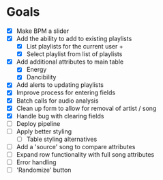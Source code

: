 # Goals

- [x] Make BPM a slider  
- [x] Add the ability to add to existing playlists
  - [x] List playlists for the current user + 
  - [x] Select playlist from list of playlists
- [x] Add additional attributes to main table
  - [x] Energy
  - [x] Dancibility
- [x] Add alerts to updating playlists
- [x] Improve process for entering fields
- [x] Batch calls for audio analysis
- [x] Clean up form to allow for removal of artist / song
- [x] Handle bug with clearing fields
- [ ] Deploy pipeline
- [ ] Apply better styling
  - [ ] Table styling alternatives
- [ ] Add a 'source' song to compare attributes
- [ ] Expand row functionality with full song attributes
- [ ] Error handling
- [ ] 'Randomize' button
